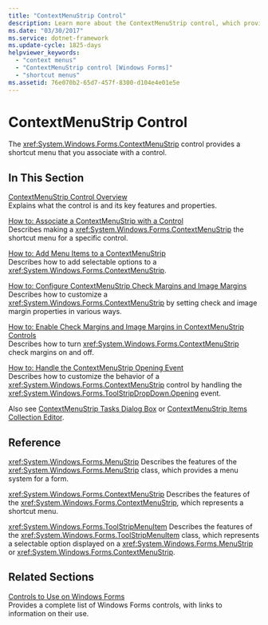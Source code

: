 ```yaml
---
title: "ContextMenuStrip Control"
description: Learn more about the ContextMenuStrip control, which provides a shortcut menu that you associate with a control.
ms.date: "03/30/2017"
ms.service: dotnet-framework
ms.update-cycle: 1825-days
helpviewer_keywords:
  - "context menus"
  - "ContextMenuStrip control [Windows Forms]"
  - "shortcut menus"
ms.assetid: 76e070b2-65d7-457f-8300-d104e4e01e5e
---
```

# ContextMenuStrip Control

The <xref:System.Windows.Forms.ContextMenuStrip> control provides a shortcut menu that you associate with a control.

## In This Section

[ContextMenuStrip Control Overview](contextmenustrip-control-overview.md)\
Explains what the control is and its key features and properties.

[How to: Associate a ContextMenuStrip with a Control](how-to-associate-a-contextmenustrip-with-a-control.md)\
Describes making a <xref:System.Windows.Forms.ContextMenuStrip> the shortcut menu for a specific control.

[How to: Add Menu Items to a ContextMenuStrip](how-to-add-menu-items-to-a-contextmenustrip.md)\
Describes how to add selectable options to a <xref:System.Windows.Forms.ContextMenuStrip>.

[How to: Configure ContextMenuStrip Check Margins and Image Margins](how-to-configure-contextmenustrip-check-margins-and-image-margins.md)\
Describes how to customize a <xref:System.Windows.Forms.ContextMenuStrip> by setting check and image margin properties in various ways.

[How to: Enable Check Margins and Image Margins in ContextMenuStrip Controls](how-to-enable-check-margins-and-image-margins-in-contextmenustrip-controls.md)\
Describes how to turn <xref:System.Windows.Forms.ContextMenuStrip> check margins on and off.

[How to: Handle the ContextMenuStrip Opening Event](how-to-handle-the-contextmenustrip-opening-event.md)\
Describes how to customize the behavior of a <xref:System.Windows.Forms.ContextMenuStrip> control by handling the <xref:System.Windows.Forms.ToolStripDropDown.Opening> event.

Also see [ContextMenuStrip Tasks Dialog Box](/previous-versions/visualstudio/visual-studio-2010/ms233646(v=vs.100)) or [ContextMenuStrip Items Collection Editor](/previous-versions/visualstudio/visual-studio-2010/ms233641(v=vs.100)).

## Reference

<xref:System.Windows.Forms.MenuStrip>
Describes the features of the <xref:System.Windows.Forms.MenuStrip> class, which provides a menu system for a form.

<xref:System.Windows.Forms.ContextMenuStrip>
Describes the features of the <xref:System.Windows.Forms.ContextMenuStrip>, which represents a shortcut menu.

<xref:System.Windows.Forms.ToolStripMenuItem>
Describes the features of the <xref:System.Windows.Forms.ToolStripMenuItem> class, which represents a selectable option displayed on a <xref:System.Windows.Forms.MenuStrip> or <xref:System.Windows.Forms.ContextMenuStrip>.

## Related Sections

[Controls to Use on Windows Forms](controls-to-use-on-windows-forms.md)\
Provides a complete list of Windows Forms controls, with links to information on their use.
